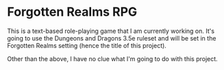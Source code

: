 # Forgotten Realms RPG

This is a text-based role-playing game that I am currently working on. It's going to use the Dungeons and Dragons 3.5e ruleset and will be set in the Forgotten Realms setting (hence the title of this project).

Other than the above, I have no clue what I'm going to do with this project.
